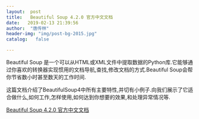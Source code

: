 ```yaml
---
layout:  post
title:   Beautiful Soup 4.2.0 官方中文文档
date:   2019-02-13 21:39:56
author:  "唐传林"
header-img: "img/post-bg-2015.jpg"
catalog:   false

---
```

Beautiful Soup
是一个可以从HTML或XML文件中提取数据的Python库.它能够通过你喜欢的转换器实现惯用的文档导航,查找,修改文档的方式.Beautiful
Soup会帮你节省数小时甚至数天的工作时间.

这篇文档介绍了BeautifulSoup4中所有主要特性,并切有小例子.向我们展示了它适合做什么,如何工作,怎样使用,如何达到你想要的效果,和处理异常情况等.

[ Beautiful Soup 4.2.0 官方中文文档
](http://www.crummy.com/software/BeautifulSoup/bs4/doc.zh/)

